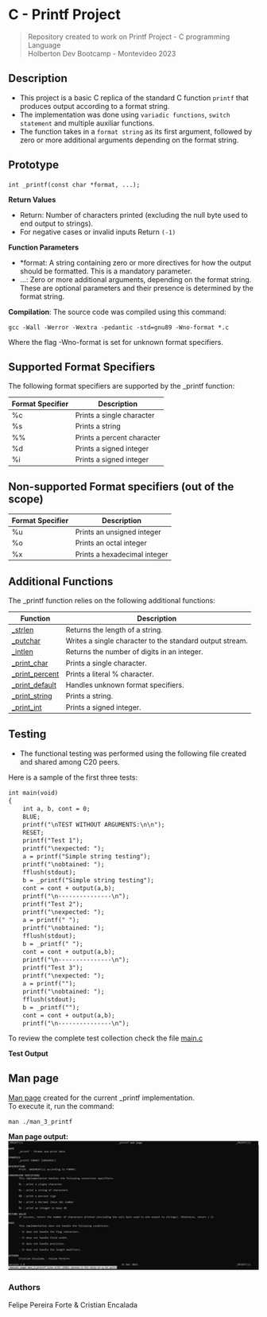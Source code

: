 # C - Printf Project
> Repository created to work on Printf Project - C programming Language <br>
Holberton Dev Bootcamp - Montevideo 2023

## Description

- This project is a basic C replica of the standard C function ``printf`` that produces output according to a format string. <br>
- The implementation was done using ``variadic functions``, ``switch statement`` and multiple auxiliar functions.
- The function takes in a ``format string`` as its first argument, followed by zero or more additional arguments depending on the format string.

## Prototype

``int _printf(const char *format, ...);``

**Return Values**<br>

- Return: Number of characters printed (excluding the null byte used to end output to strings).
- For negative cases or invalid inputs Return ``(-1)``

**Function Parameters**<br>

- *format: A string containing zero or more directives for how the output should be formatted. This is a mandatory parameter.
- ...: Zero or more additional arguments, depending on the format string. These are optional parameters and their presence is determined by the format string.

**Compilation**:
The source code was compiled using this command:
```
gcc -Wall -Werror -Wextra -pedantic -std=gnu89 -Wno-format *.c
```
Where the flag -Wno-format is set for unknown format specifiers.

## Supported Format Specifiers

The following format specifiers are supported by the _printf function:

| Format Specifier | Description |
| --- | --- |
| %c | Prints a single character |
| %s | Prints a string |
| %% | Prints a percent character |
| %d | Prints a signed integer |
| %i | Prints a signed integer|

## Non-supported Format specifiers (out of the scope)

| Format Specifier | Description |
| --- | --- |
| %u | Prints an unsigned integer |
| %o | Prints an octal integer |
| %x | Prints a hexadecimal integer |

## Additional Functions

The _printf function relies on the following additional functions: <br>

| Function | Description |
| --- | --- | 
| [_strlen](/_strlen.c) | Returns the length of a string. |
| [_putchar](/_putchar.c) | Writes a single character to the standard output stream. |
| [_intlen](/_intlen.c) | Returns the number of digits in an integer. |
| [_print_char](/_print_char.c) | Prints a single character. |
| [_print_percent](/_print_percent.c) | Prints a literal % character. |
| [_print_default](/_print_default.c) | Handles unknown format specifiers. |
| [_print_string](/_print_string.c) | Prints a string. |
| [_print_int](/_print_int.c) | Prints a signed integer. |

## Testing

- The functional testing was performed using the following file created and shared among C20 peers.

Here is a sample of the first three tests:

```
int main(void)
{
	int a, b, cont = 0;
	BLUE;
	printf("\nTEST WITHOUT ARGUMENTS:\n\n");
	RESET;
	printf("Test 1");
	printf("\nexpected: ");
	a = printf("Simple string testing");
	printf("\nobtained: ");
	fflush(stdout);
	b = _printf("Simple string testing");
	cont = cont + output(a,b);
	printf("\n---------------\n");
	printf("Test 2");
	printf("\nexpected: ");
	a = printf(" ");
	printf("\nobtained: ");
	fflush(stdout);
	b = _printf(" ");
	cont = cont + output(a,b);
	printf("\n---------------\n");
	printf("Test 3");
	printf("\nexpected: ");
	a = printf("");
	printf("\nobtained: ");
	fflush(stdout);
	b = _printf("");
	cont = cont + output(a,b);
	printf("\n---------------\n");
```
To review the complete test collection check the file [main.c](/test/main.c)

**Test Output**


## Man page

[Man page](https://github.com/cristian-encalada/holbertonschool-printf/blob/master/man_3_printf) created for the current _printf implementation. <br>
To execute it, run the command:
```
man ./man_3_printf
```
**Man page output:**<br>
![man page _printf](/img/man_printf.jpg)

### Authors

Felipe Pereira Forte & Cristian Encalada

